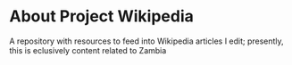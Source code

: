 # About Project Wikipedia
A repository with resources to feed into Wikipedia articles I edit; presently, this is eclusively content related to Zambia

